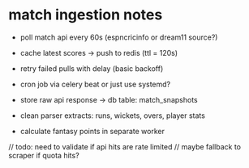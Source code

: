 # match ingestion notes

- poll match api every 60s (espncricinfo or dream11 source?)
- cache latest scores → push to redis (ttl = 120s)
- retry failed pulls with delay (basic backoff)
- cron job via celery beat or just use systemd?

- store raw api response → db table: match_snapshots
- clean parser extracts: runs, wickets, overs, player stats
- calculate fantasy points in separate worker

// todo: need to validate if api hits are rate limited
// maybe fallback to scraper if quota hits?